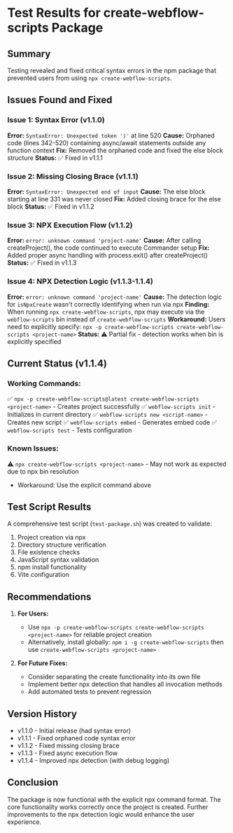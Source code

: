 # Test Results for create-webflow-scripts Package

## Summary
Testing revealed and fixed critical syntax errors in the npm package that prevented users from using `npx create-webflow-scripts`.

## Issues Found and Fixed

### Issue 1: Syntax Error (v1.1.0)
**Error:** `SyntaxError: Unexpected token ')'` at line 520
**Cause:** Orphaned code (lines 342-520) containing async/await statements outside any function context
**Fix:** Removed the orphaned code and fixed the else block structure
**Status:** ✅ Fixed in v1.1.1

### Issue 2: Missing Closing Brace (v1.1.1)
**Error:** `SyntaxError: Unexpected end of input`
**Cause:** The else block starting at line 331 was never closed
**Fix:** Added closing brace for the else block
**Status:** ✅ Fixed in v1.1.2

### Issue 3: NPX Execution Flow (v1.1.2)
**Error:** `error: unknown command 'project-name'`
**Cause:** After calling createProject(), the code continued to execute Commander setup
**Fix:** Added proper async handling with process.exit() after createProject()
**Status:** ✅ Fixed in v1.1.3

### Issue 4: NPX Detection Logic (v1.1.3-1.1.4)
**Error:** `error: unknown command 'project-name'`
**Cause:** The detection logic for `isNpxCreate` wasn't correctly identifying when run via npx
**Finding:** When running `npx create-webflow-scripts`, npx may execute via the `webflow-scripts` bin instead of `create-webflow-scripts`
**Workaround:** Users need to explicitly specify: `npx -p create-webflow-scripts create-webflow-scripts <project-name>`
**Status:** ⚠️ Partial fix - detection works when bin is explicitly specified

## Current Status (v1.1.4)

### Working Commands:
✅ `npx -p create-webflow-scripts@latest create-webflow-scripts <project-name>` - Creates project successfully
✅ `webflow-scripts init` - Initializes in current directory
✅ `webflow-scripts new <script-name>` - Creates new script
✅ `webflow-scripts embed` - Generates embed code
✅ `webflow-scripts test` - Tests configuration

### Known Issues:
⚠️ `npx create-webflow-scripts <project-name>` - May not work as expected due to npx bin resolution
   - Workaround: Use the explicit command above

## Test Script Results

A comprehensive test script (`test-package.sh`) was created to validate:
1. Project creation via npx
2. Directory structure verification
3. File existence checks
4. JavaScript syntax validation
5. npm install functionality
6. Vite configuration

## Recommendations

1. **For Users:**
   - Use `npx -p create-webflow-scripts create-webflow-scripts <project-name>` for reliable project creation
   - Alternatively, install globally: `npm i -g create-webflow-scripts` then use `create-webflow-scripts <project-name>`

2. **For Future Fixes:**
   - Consider separating the create functionality into its own file
   - Implement better npx detection that handles all invocation methods
   - Add automated tests to prevent regression

## Version History
- v1.1.0 - Initial release (had syntax error)
- v1.1.1 - Fixed orphaned code syntax error
- v1.1.2 - Fixed missing closing brace
- v1.1.3 - Fixed async execution flow
- v1.1.4 - Improved npx detection (with debug logging)

## Conclusion
The package is now functional with the explicit npx command format. The core functionality works correctly once the project is created. Further improvements to the npx detection logic would enhance the user experience.